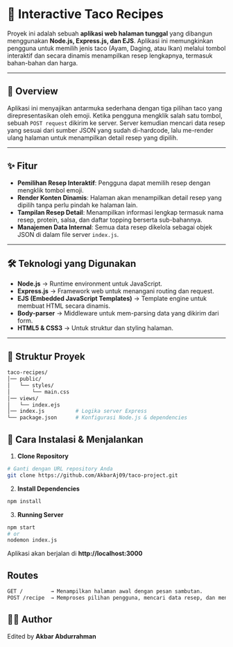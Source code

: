 # 🌮 Interactive Taco Recipes

Proyek ini adalah sebuah **aplikasi web halaman tunggal** yang dibangun menggunakan **Node.js, Express.js, dan EJS**. Aplikasi ini memungkinkan pengguna untuk memilih jenis taco (Ayam, Daging, atau Ikan) melalui tombol interaktif dan secara dinamis menampilkan resep lengkapnya, termasuk bahan-bahan dan harga.

---

## 🎯 Overview
Aplikasi ini menyajikan antarmuka sederhana dengan tiga pilihan taco yang direpresentasikan oleh emoji. Ketika pengguna mengklik salah satu tombol, sebuah `POST request` dikirim ke server. Server kemudian mencari data resep yang sesuai dari sumber JSON yang sudah di-hardcode, lalu me-render ulang halaman untuk menampilkan detail resep yang dipilih.

---

## ✨ Fitur
- **Pemilihan Resep Interaktif**: Pengguna dapat memilih resep dengan mengklik tombol emoji.
- **Render Konten Dinamis**: Halaman akan menampilkan detail resep yang dipilih tanpa perlu pindah ke halaman lain.
- **Tampilan Resep Detail**: Menampilkan informasi lengkap termasuk nama resep, protein, salsa, dan daftar topping berserta sub-bahannya.
- **Manajemen Data Internal**: Semua data resep dikelola sebagai objek JSON di dalam file server `index.js`.

---

## 🛠️ Teknologi yang Digunakan
- **Node.js** → Runtime environment untuk JavaScript.
- **Express.js** → Framework web untuk menangani routing dan request.
- **EJS (Embedded JavaScript Templates)** → Template engine untuk membuat HTML secara dinamis.
- **Body-parser** → Middleware untuk mem-parsing data yang dikirim dari form.
- **HTML5 & CSS3** → Untuk struktur dan styling halaman.

---

## 📂 Struktur Proyek
```bash
taco-recipes/
│── public/
│   └── styles/
│       └── main.css
│── views/
│   └── index.ejs
│── index.js          # Logika server Express
└── package.json      # Konfigurasi Node.js & dependencies
```
## 🚀 Cara Instalasi & Menjalankan
1. **Clone Repository**
```bash
# Ganti dengan URL repository Anda
git clone https://github.com/AkbarAj09/taco-project.git
```
2. **Install Dependencies**
```bash
npm install
```
3. **Running Server**
```bash
npm start
# or
nodemon index.js
```
Aplikasi akan berjalan di **http://localhost:3000**

## Routes
```bash
GET /         → Menampilkan halaman awal dengan pesan sambutan.
POST /recipe  → Memproses pilihan pengguna, mencari data resep, dan menampilkan detailnya.
```

## 👨‍💻 Author
Edited by **Akbar Abdurrahman**


